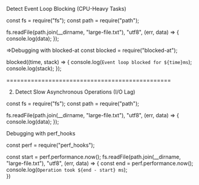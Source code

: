 Detect Event Loop Blocking (CPU-Heavy Tasks)

const fs = require("fs");
const path = require("path");

fs.readFile(path.join(__dirname, "large-file.txt"), "utf8", (err, data) => {
    console.log(data);
});

=>Debugging with blocked-at
const blocked = require("blocked-at");

blocked((time, stack) => {
  console.log(`Event loop blocked for ${time}ms`);
  console.log(stack);
});


===============================================

2. Detect Slow Asynchronous Operations (I/O Lag)

const fs = require("fs");
const path = require("path");

fs.readFile(path.join(__dirname, "large-file.txt"), "utf8", (err, data) => {
    console.log(data);
});

Debugging with perf_hooks

const perf = require("perf_hooks");

const start = perf.performance.now();
fs.readFile(path.join(__dirname, "large-file.txt"), "utf8", (err, data) => {
    const end = perf.performance.now();
    console.log(`Operation took ${end - start} ms`);    
})

